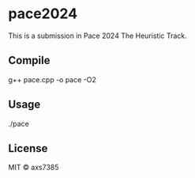 # pace2024

This is a submission in Pace 2024 The Heuristic Track.

## Compile

g++ pace.cpp -o pace -O2

## Usage

./pace

## License

MIT © axs7385
